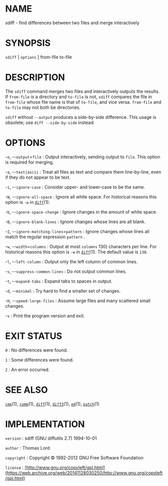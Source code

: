 # NAME

sdiff - find differences between two files and merge interactively

# SYNOPSIS

`sdiff` \[ `options` \] from-file to-file

# DESCRIPTION

The `sdiff` command merges two files and interactively outputs the
results.
If `from-file` is a directory and `to-file` is not, `sdiff` compares
the file in `from-file` whose file name is that of `to-file`, and vice
versa. `from-file` and `to-file` may not both be directories.

`sdiff` without `--output` produces a side-by-side difference. This
usage is obsolete; use `diff --side-by-side` instead.

# OPTIONS

-`o`, --`output`=`file`
:   Output interactively, sending output to `file`. This option is
    required for merging.

-`a`, --`text|ascii`
:   Treat all files as text and compare them line-by-line, even if they
    do not appear to be text.

-`i`, --`ignore-case`
:   Consider upper- and lower-case to be the same.

-`W`, --`ignore-all-space`
:   Ignore all white space. For historical reasons this option is `-w`
    in
    [`diff`](/web/20141128030250/http://www2.research.att.com/~astopen/man/man1/diff.html)(1).

-`b`, --`ignore-space-change`
:   Ignore changes in the amount of white space.

-`B`, --`ignore-blank-lines`
:   Ignore changes whose lines are all blank.

-`I`, --`ignore-matching-lines`=`pattern`
:   Ignore changes whose lines all match the regular expression
    `pattern` .

-`w`, --`width`=`columns`
:   Output at most `columns` 130) characters per line. For historical
    reasons this option is `-w` in
    [`diff`](/web/20141128030250/http://www2.research.att.com/~astopen/man/man1/diff.html)(1).
    The default value is `130`.

-`l`, --`left-column`
:   Output only the left column of common lines.

-`s`, --`suppress-common-lines`
:   Do not output common lines.

-`t`, --`expand-tabs`
:   Expand tabs to spaces in output.

-`d`, --`minimal`
:   Try hard to find a smaller set of changes.

-`H`, --`speed-large-files`
:   Assume large files and many scattered small changes.

-`v`
: Print the program version and exit.

# EXIT STATUS

`0`
: No differences were found.

`1`
: Some differences were found.

`2`
: An error occurred.

# SEE ALSO

[`cmp`](/web/20141128030250/http://www2.research.att.com/~astopen/man/man1/cmp.html)(1),
[`comm`](/web/20141128030250/http://www2.research.att.com/~astopen/man/man1/comm.html)(1),
[`diff`](/web/20141128030250/http://www2.research.att.com/~astopen/man/man1/diff.html)(1),
[`diff3`](/web/20141128030250/http://www2.research.att.com/~astopen/man/man1/diff3.html)(1),
[`ed`](/web/20141128030250/http://www2.research.att.com/~astopen/man/man1/ed.html)(1),
[`patch`](/web/20141128030250/http://www2.research.att.com/~astopen/man/man1/patch.html)(1)

# IMPLEMENTATION

`version`
:   sdiff (GNU diffutils 2.7) 1994-10-01

`author`
:   Thomas Lord

`copyright`
:   Copyright © 1992-2012 GNU Free Software Foundation

`license`
:   [http://www.gnu.org/copyleft/gpl.html](https://web.archive.org/web/20141128030250/http://www.gnu.org/copyleft/gpl.html)



